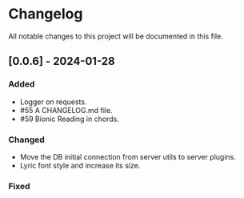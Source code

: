 # Changelog

All notable changes to this project will be documented in this file.

## [0.0.6] - 2024-01-28

### Added

- Logger on requests.
- #55 A CHANGELOG.md file.
- #59 Bionic Reading in chords.

### Changed

- Move the DB initial connection from server utils to server plugins.
- Lyric font style and increase its size.

### Fixed
